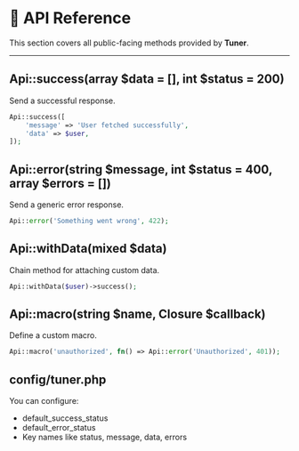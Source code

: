 # 📘 API Reference

This section covers all public-facing methods provided by **Tuner**.

---

## Api::success(array $data = [], int $status = 200)

Send a successful response.

```php
Api::success([
    'message' => 'User fetched successfully',
    'data' => $user,
]);
```

## Api::error(string $message, int $status = 400, array $errors = [])

Send a generic error response.

```php
Api::error('Something went wrong', 422);
```

## Api::withData(mixed $data)

Chain method for attaching custom data.

```php
Api::withData($user)->success();
```

## Api::macro(string $name, Closure $callback)

Define a custom macro.

```php
Api::macro('unauthorized', fn() => Api::error('Unauthorized', 401));
```

## config/tuner.php

You can configure:

- default_success_status
- default_error_status
- Key names like status, message, data, errors
